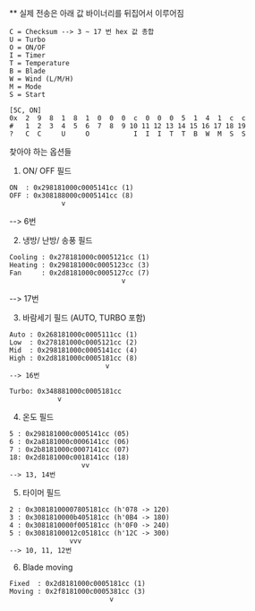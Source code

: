 ** 실제 전송은 아래 값 바이너리를 뒤집어서 이루어짐
```
C = Checksum --> 3 ~ 17 번 hex 값 총합
U = Turbo 
O = ON/OF
I = Timer
T = Temperature
B = Blade
W = Wind (L/M/H)
M = Mode
S = Start
```


```
[5C, ON]
0x  2  9  8  1  8  1  0  0  0  c  0  0  0  5  1  4  1  c  c
#   1  2  3  4  5  6  7  8  9 10 11 12 13 14 15 16 17 18 19
?   C  C     U     O           I  I  I  T  T  B  W  M  S  S
```

찾아야 하는 옵션들
1. ON/ OFF 필드
```
ON  : 0x298181000c0005141cc (1)
OFF : 0x308188000c0005141cc (8)
             v
```
--> 6번 

2. 냉방/ 난방/ 송풍 필드

```
Cooling : 0x278181000c0005121cc (1)
Heating : 0x298181000c0005123cc (3)
Fan     : 0x2d8181000c0005127cc (7)
                            v
```
--> 17번 

3. 바람세기 필드 (AUTO, TURBO 포함)

```
Auto : 0x268181000c0005111cc (1)
Low  : 0x278181000c0005121cc (2)
Mid  : 0x298181000c0005141cc (4)
High : 0x2d8181000c0005181cc (8)
                        v
--> 16번

Turbo: 0x348881000c0005181cc
            v
```

4. 온도 필드 


```
5 : 0x298181000c0005141cc (05)
6 : 0x2a8181000c0006141cc (06)
7 : 0x2b8181000c0007141cc (07)
18: 0x2d8181000c0018141cc (18)
                  vv
--> 13, 14번
```

5. 타이머 필드

```
2 : 0x30818100007805181cc (h'078 -> 120)
3 : 0x3081810000b405181cc (h'0B4 -> 180)
4 : 0x3081810000f005181cc (h'0F0 -> 240)
5 : 0x30818100012c05181cc (h'12C -> 300)
               vvv
--> 10, 11, 12번
```

6. Blade moving

```
Fixed  : 0x2d8181000c0005181cc (1)
Moving : 0x2f8181000c0005381cc (3)
                         v
```